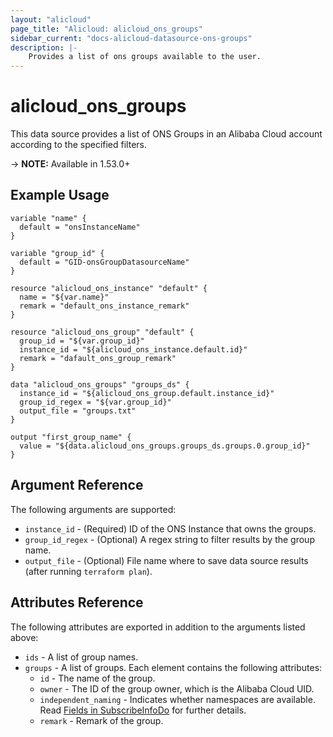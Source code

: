 ```yaml
---
layout: "alicloud"
page_title: "Alicloud: alicloud_ons_groups"
sidebar_current: "docs-alicloud-datasource-ons-groups"
description: |-
    Provides a list of ons groups available to the user.
---
```


# alicloud\_ons\_groups

This data source provides a list of ONS Groups in an Alibaba Cloud account according to the specified filters.

-> **NOTE:** Available in 1.53.0+

## Example Usage

```
variable "name" {
  default = "onsInstanceName"
}

variable "group_id" {
  default = "GID-onsGroupDatasourceName"
}

resource "alicloud_ons_instance" "default" {
  name = "${var.name}"
  remark = "default_ons_instance_remark"
}

resource "alicloud_ons_group" "default" {
  group_id = "${var.group_id}"
  instance_id = "${alicloud_ons_instance.default.id}"
  remark = "dafault_ons_group_remark"
}

data "alicloud_ons_groups" "groups_ds" {
  instance_id = "${alicloud_ons_group.default.instance_id}"
  group_id_regex = "${var.group_id}"
  output_file = "groups.txt"
}

output "first_group_name" {
  value = "${data.alicloud_ons_groups.groups_ds.groups.0.group_id}"
}
```

## Argument Reference

The following arguments are supported:

* `instance_id` - (Required) ID of the ONS Instance that owns the groups.
* `group_id_regex` - (Optional) A regex string to filter results by the group name. 
* `output_file` - (Optional) File name where to save data source results (after running `terraform plan`).

## Attributes Reference

The following attributes are exported in addition to the arguments listed above:

* `ids` - A list of group names.
* `groups` - A list of groups. Each element contains the following attributes:
  * `id` - The name of the group.
  * `owner` - The ID of the group owner, which is the Alibaba Cloud UID.
  * `independent_naming` - Indicates whether namespaces are available. Read [Fields in SubscribeInfoDo](https://www.alibabacloud.com/help/doc-detail/29619.html) for further details.
  * `remark` - Remark of the group.
